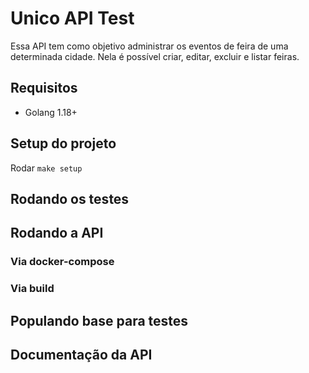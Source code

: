 # Unico API Test

Essa API tem como objetivo administrar os eventos de feira de uma determinada cidade. Nela é possível criar, editar, excluir e listar feiras.

## Requisitos
- Golang 1.18+

## Setup do projeto
Rodar `make setup`

## Rodando os testes

## Rodando a API
### Via docker-compose
### Via build

## Populando base para testes

## Documentação da API
